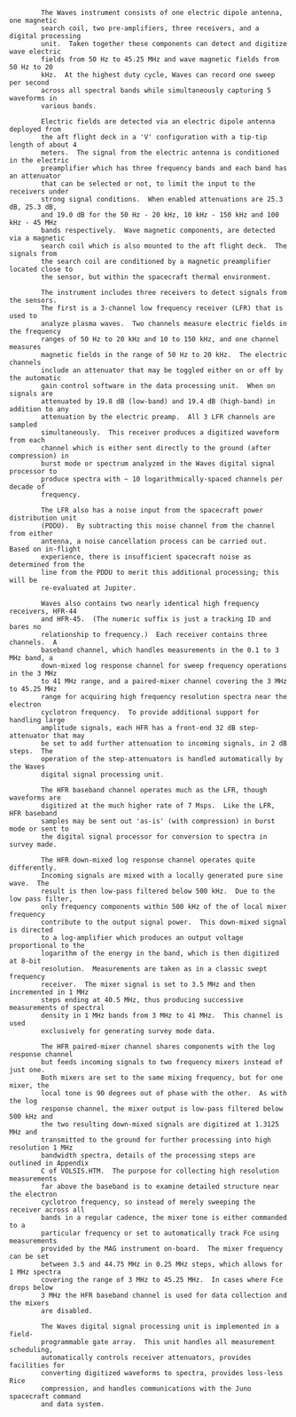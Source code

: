

            The Waves instrument consists of one electric dipole antenna, one magnetic
            search coil, two pre-amplifiers, three receivers, and a digital processing
            unit.  Taken together these components can detect and digitize wave electric
            fields from 50 Hz to 45.25 MHz and wave magnetic fields from 50 Hz to 20
            kHz.  At the highest duty cycle, Waves can record one sweep per second
            across all spectral bands while simultaneously capturing 5 waveforms in
            various bands.
            
            Electric fields are detected via an electric dipole antenna deployed from
            the aft flight deck in a 'V' configuration with a tip-tip length of about 4
            meters.  The signal from the electric antenna is conditioned in the electric
            preamplifier which has three frequency bands and each band has an attenuator
            that can be selected or not, to limit the input to the receivers under 
            strong signal conditions.  When enabled attenuations are 25.3 dB, 25.3 dB, 
            and 19.0 dB for the 50 Hz - 20 kHz, 10 kHz - 150 kHz and 100 kHz - 45 MHz
            bands respectively.  Wave magnetic components, are detected via a magnetic
            search coil which is also mounted to the aft flight deck.  The signals from
            the search coil are conditioned by a magnetic preamplifier located close to
            the sensor, but within the spacecraft thermal environment.
            
            The instrument includes three receivers to detect signals from the sensors.
            The first is a 3-channel low frequency receiver (LFR) that is used to
            analyze plasma waves.  Two channels measure electric fields in the frequency
            ranges of 50 Hz to 20 kHz and 10 to 150 kHz, and one channel measures
            magnetic fields in the range of 50 Hz to 20 kHz.  The electric channels
            include an attenuator that may be toggled either on or off by the automatic
            gain control software in the data processing unit.  When on signals are
            attenuated by 19.8 dB (low-band) and 19.4 dB (high-band) in addition to any
            attenuation by the electric preamp.  All 3 LFR channels are sampled
            simultaneously.  This receiver produces a digitized waveform from each
            channel which is either sent directly to the ground (after compression) in
            burst mode or spectrum analyzed in the Waves digital signal processor to
            produce spectra with ~ 10 logarithmically-spaced channels per decade of
            frequency.
            
            The LFR also has a noise input from the spacecraft power distribution unit
            (PDDU).  By subtracting this noise channel from the channel from either
            antenna, a noise cancellation process can be carried out. Based on in-flight
            experience, there is insufficient spacecraft noise as determined from the
            line from the PDDU to merit this additional processing; this will be
            re-evaluated at Jupiter.
            
            Waves also contains two nearly identical high frequency receivers, HFR-44
            and HFR-45.  (The numeric suffix is just a tracking ID and bares no
            relationship to frequency.)  Each receiver contains three channels.  A
            baseband channel, which handles measurements in the 0.1 to 3 MHz band, a
            down-mixed log response channel for sweep frequency operations in the 3 MHz
            to 41 MHz range, and a paired-mixer channel covering the 3 MHz to 45.25 MHz
            range for acquiring high frequency resolution spectra near the electron
            cyclotron frequency.  To provide additional support for handling large
            amplitude signals, each HFR has a front-end 32 dB step-attenuator that may
            be set to add further attenuation to incoming signals, in 2 dB steps.  The
            operation of the step-attenuators is handled automatically by the Waves
            digital signal processing unit.
            
            The HFR baseband channel operates much as the LFR, though waveforms are
            digitized at the much higher rate of 7 Msps.  Like the LFR, HFR baseband
            samples may be sent out 'as-is' (with compression) in burst mode or sent to
            the digital signal processor for conversion to spectra in survey made.
            
            The HFR down-mixed log response channel operates quite differently.
            Incoming signals are mixed with a locally generated pure sine wave.  The
            result is then low-pass filtered below 500 kHz.  Due to the low pass filter,
            only frequency components within 500 kHz of the of local mixer frequency
            contribute to the output signal power.  This down-mixed signal is directed
            to a log-amplifier which produces an output voltage proportional to the
            logarithm of the energy in the band, which is then digitized at 8-bit
            resolution.  Measurements are taken as in a classic swept frequency
            receiver.  The mixer signal is set to 3.5 MHz and then incremented in 1 MHz
            steps ending at 40.5 MHz, thus producing successive measurements of spectral
            density in 1 MHz bands from 3 MHz to 41 MHz.  This channel is used 
            exclusively for generating survey mode data.
            
            The HFR paired-mixer channel shares components with the log response channel
            but feeds incoming signals to two frequency mixers instead of just one.
            Both mixers are set to the same mixing frequency, but for one mixer, the
            local tone is 90 degrees out of phase with the other.  As with the log
            response channel, the mixer output is low-pass filtered below 500 kHz and 
            the two resulting down-mixed signals are digitized at 1.3125 MHz and
            transmitted to the ground for further processing into high resolution 1 MHz
            bandwidth spectra, details of the processing steps are outlined in Appendix
            C of VOLSIS.HTM.  The purpose for collecting high resolution measurements
            far above the baseband is to examine detailed structure near the electron
            cyclotron frequency, so instead of merely sweeping the receiver across all
            bands in a regular cadence, the mixer tone is either commanded to a
            particular frequency or set to automatically track Fce using measurements
            provided by the MAG instrument on-board.  The mixer frequency can be set
            between 3.5 and 44.75 MHz in 0.25 MHz steps, which allows for 1 MHz spectra
            covering the range of 3 MHz to 45.25 MHz.  In cases where Fce drops below
            3 MHz the HFR baseband channel is used for data collection and the mixers
            are disabled.  
            
            The Waves digital signal processing unit is implemented in a field-
            programmable gate array.  This unit handles all measurement scheduling,
            automatically controls receiver attenuators, provides facilities for
            converting digitized waveforms to spectra, provides loss-less Rice
            compression, and handles communications with the Juno spacecraft command
            and data system.

        